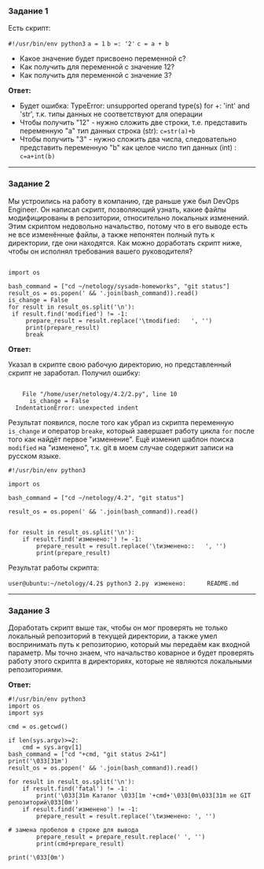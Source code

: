 ### Задание 1

Есть скрипт:

`#!/usr/bin/env python3`
`a = 1`
`b =: '2'`
`c = a + b`

- Какое значение будет присвоено переменной c?
- Как получить для переменной c значение 12?
- Как получить для переменной c значение 3?

**Ответ:**

- Будет ошибка: TypeError: unsupported operand type(s) for +: 'int' and 'str',  т.к. типы данных не соответствуют для операции
- Чтобы получить "12" - нужно сложить две строки, т.е. представить переменную "a" тип данных строка (str):
`c=str(a)+b`
- Чтобы получить "3" - нужно сложить два числа, следовательно представить переменную "b" как целое число тип данных (int) :
`c=a+int(b)`

---
### Задание 2

Мы устроились на работу в компанию, где раньше уже был DevOps Engineer.
Он написал скрипт, позволяющий узнать, какие файлы модифицированы в репозитории, относительно локальных изменений.
Этим скриптом недовольно начальство, потому что в его выводе есть не все изменённые файлы, а также непонятен полный путь к директории, где они находятся.
Как можно доработать скрипт ниже, чтобы он исполнял требования вашего руководителя?

   ```#!/usr/bin/env python3

import os

bash_command = ["cd ~/netology/sysadm-homeworks", "git status"]
result_os = os.popen(' && '.join(bash_command)).read()
is_change = False
for result in result_os.split('\n'):
    if result.find('modified') != -1:
        prepare_result = result.replace('\tmodified:   ', '')
        print(prepare_result)
        break

```
   
**Ответ:**

Указал в скрипте свою рабочую директорию, но представленный скрипт не заработал. Получил ошибку:

  ```user@ubuntu:~/netology/4.2$ python3 2.py

      File "/home/user/netology/4.2/2.py", line 10
        is_change = False
    IndentationError: unexpected indent
```

Результат появился,  после того как убрал из скрипта  переменную `is_change`
и оператор `breake`, который завершает работу цикла `for` после того как найдёт первое "изменение".
Ещё изменил шаблон поиска `modified` на "изменено", т.к. git в моем случае
содержит записи на русском языке.


```
#!/usr/bin/env python3

import os

bash_command = ["cd ~/netology/4.2", "git status"]

result_os = os.popen(' && '.join(bash_command)).read()


for result in result_os.split('\n'):
    if result.find('изменено:') != -1:
        prepare_result = result.replace('\tизменено::   ', '')
        print(prepare_result)

```

 Результат работы скрипта:

`user@ubuntu:~/netology/4.2$ python3 2.py`
` изменено:      README.md`

---
### Задание 3
 Доработать скрипт выше так, чтобы он мог проверять не только локальный репозиторий в текущей директории, а также умел воспринимать путь к репозиторию, который мы передаём как входной параметр. Мы точно знаем, что начальство коварное и будет проверять работу этого скрипта в директориях, которые не являются локальными репозиториями.

**Ответ:**

```
#!/usr/bin/env python3
import os
import sys

cmd = os.getcwd()

if len(sys.argv)>=2:
    cmd = sys.argv[1]
bash_command = ["cd "+cmd, "git status 2>&1"]
print('\033[31m')
result_os = os.popen(' && '.join(bash_command)).read()

for result in result_os.split('\n'):
    if result.find('fatal') != -1:
        print('\033[31m Каталог \033[1m '+cmd+'\033[0m\033[31m не GIT репозиторий\033[0m')
    if result.find('изменено') != -1:
        prepare_result = result.replace('\tизменено: ', '')

# замена пробелов в строке для вывода
        prepare_result = prepare_result.replace(' ', '')
        print(cmd+prepare_result)

print('\033[0m')
```
